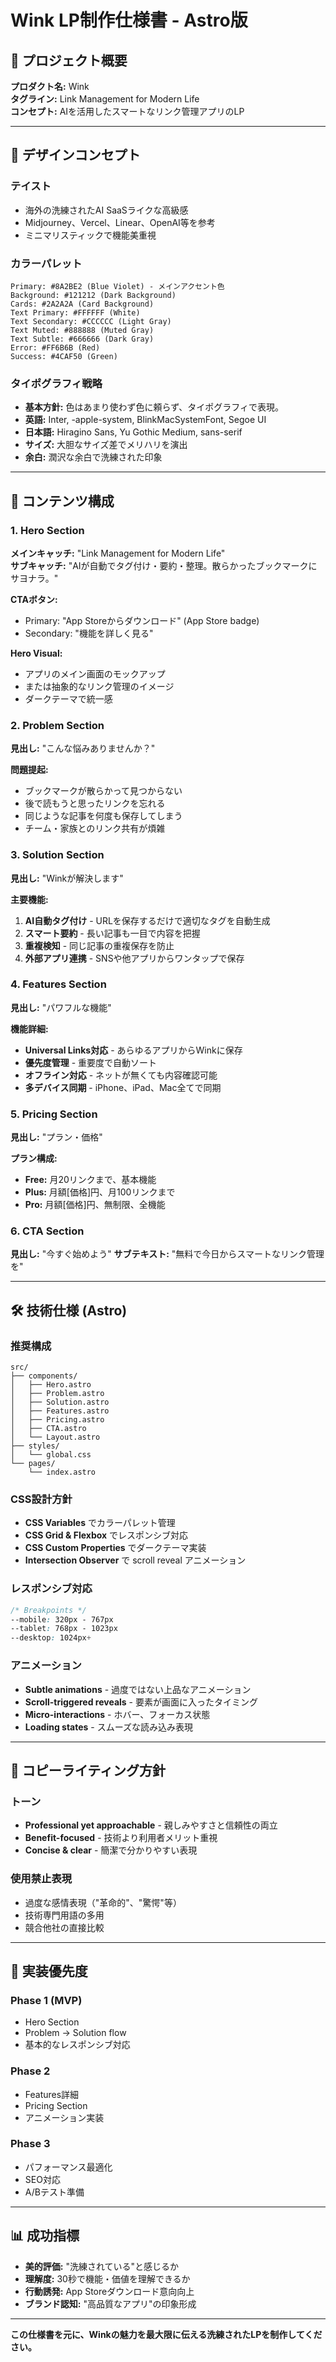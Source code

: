# Wink LP制作仕様書 - Astro版

## 🎯 プロジェクト概要

**プロダクト名:** Wink  
**タグライン:** Link Management for Modern Life  
**コンセプト:** AIを活用したスマートなリンク管理アプリのLP

---

## 🎨 デザインコンセプト

### テイスト
- 海外の洗練されたAI SaaSライクな高級感
- Midjourney、Vercel、Linear、OpenAI等を参考
- ミニマリスティックで機能美重視

### カラーパレット
```
Primary: #8A2BE2 (Blue Violet) - メインアクセント色
Background: #121212 (Dark Background)
Cards: #2A2A2A (Card Background)  
Text Primary: #FFFFFF (White)
Text Secondary: #CCCCCC (Light Gray)
Text Muted: #888888 (Muted Gray)
Text Subtle: #666666 (Dark Gray)
Error: #FF6B6B (Red)
Success: #4CAF50 (Green)
```

### タイポグラフィ戦略
- **基本方針:** 色はあまり使わず色に頼らず、タイポグラフィで表現。
- **英語:** Inter, -apple-system, BlinkMacSystemFont, Segoe UI
- **日本語:** Hiragino Sans, Yu Gothic Medium, sans-serif
- **サイズ:** 大胆なサイズ差でメリハリを演出
- **余白:** 潤沢な余白で洗練された印象

---

## 📱 コンテンツ構成

### 1. Hero Section
**メインキャッチ:** "Link Management for Modern Life"  
**サブキャッチ:** "AIが自動でタグ付け・要約・整理。散らかったブックマークにサヨナラ。"

**CTAボタン:** 
- Primary: "App Storeからダウンロード" (App Store badge)
- Secondary: "機能を詳しく見る"

**Hero Visual:**
- アプリのメイン画面のモックアップ
- または抽象的なリンク管理のイメージ
- ダークテーマで統一感

### 2. Problem Section
**見出し:** "こんな悩みありませんか？"

**問題提起:**
- ブックマークが散らかって見つからない
- 後で読もうと思ったリンクを忘れる  
- 同じような記事を何度も保存してしまう
- チーム・家族とのリンク共有が煩雑

### 3. Solution Section  
**見出し:** "Winkが解決します"

**主要機能:**
1. **AI自動タグ付け** - URLを保存するだけで適切なタグを自動生成
2. **スマート要約** - 長い記事も一目で内容を把握
3. **重複検知** - 同じ記事の重複保存を防止
4. **外部アプリ連携** - SNSや他アプリからワンタップで保存

### 4. Features Section
**見出し:** "パワフルな機能"

**機能詳細:**
- **Universal Links対応** - あらゆるアプリからWinkに保存
- **優先度管理** - 重要度で自動ソート
- **オフライン対応** - ネットが無くても内容確認可能  
- **多デバイス同期** - iPhone、iPad、Mac全てで同期

### 5. Pricing Section
**見出し:** "プラン・価格"

**プラン構成:**
- **Free:** 月20リンクまで、基本機能
- **Plus:** 月額[価格]円、月100リンクまで
- **Pro:** 月額[価格]円、無制限、全機能

### 6. CTA Section
**見出し:** "今すぐ始めよう"
**サブテキスト:** "無料で今日からスマートなリンク管理を"

---

## 🛠 技術仕様 (Astro)

### 推奨構成
```
src/
├── components/
│   ├── Hero.astro
│   ├── Problem.astro  
│   ├── Solution.astro
│   ├── Features.astro
│   ├── Pricing.astro
│   ├── CTA.astro
│   └── Layout.astro
├── styles/
│   └── global.css
└── pages/
    └── index.astro
```

### CSS設計方針
- **CSS Variables** でカラーパレット管理
- **CSS Grid & Flexbox** でレスポンシブ対応
- **CSS Custom Properties** でダークテーマ実装
- **Intersection Observer** で scroll reveal アニメーション

### レスポンシブ対応
```css
/* Breakpoints */
--mobile: 320px - 767px
--tablet: 768px - 1023px  
--desktop: 1024px+
```

### アニメーション
- **Subtle animations** - 過度ではない上品なアニメーション
- **Scroll-triggered reveals** - 要素が画面に入ったタイミング
- **Micro-interactions** - ホバー、フォーカス状態
- **Loading states** - スムーズな読み込み表現

---

## 📝 コピーライティング方針

### トーン
- **Professional yet approachable** - 親しみやすさと信頼性の両立
- **Benefit-focused** - 技術より利用者メリット重視
- **Concise & clear** - 簡潔で分かりやすい表現

### 使用禁止表現
- 過度な感情表現（"革命的"、"驚愕"等）
- 技術専門用語の多用
- 競合他社の直接比較

---

## 🚀 実装優先度

### Phase 1 (MVP)
- Hero Section
- Problem → Solution flow
- 基本的なレスポンシブ対応

### Phase 2
- Features詳細
- Pricing Section
- アニメーション実装

### Phase 3  
- パフォーマンス最適化
- SEO対応
- A/Bテスト準備

---

## 📊 成功指標

- **美的評価:** "洗練されている"と感じるか
- **理解度:** 30秒で機能・価値を理解できるか
- **行動誘発:** App Storeダウンロード意向向上
- **ブランド認知:** "高品質なアプリ"の印象形成

---

**この仕様書を元に、Winkの魅力を最大限に伝える洗練されたLPを制作してください。**